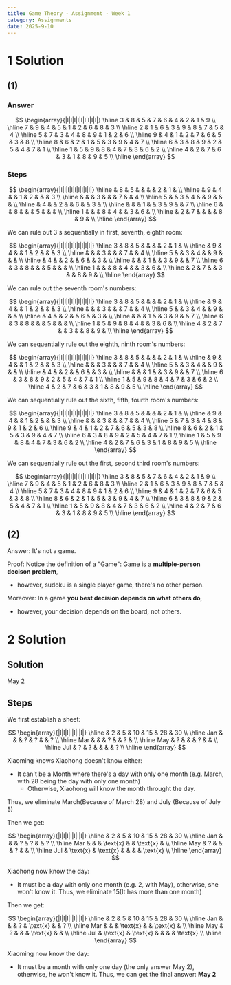 ```yaml
---
title: Game Theory - Assignment - Week 1
category: Assignments
date: 2025-9-10 
---
```


# 1 Solution 

## (1)

### Answer

$$
\begin{array}{|l|l|l|l|l|l|l|l|l|}
\hline 3 & 8 & 5 & 7 & 6 & 4 & 2 & 1 & 9 \\
\hline 7 & 9 & 4 & 5 & 1 & 2 & 6 & 8 & 3 \\
\hline 2 & 1 & 6 & 3 & 9 & 8 & 7 & 5 & 4 \\
\hline 5 & 7 & 3 & 4 & 8 & 9 & 1 & 2 & 6 \\
\hline 9 & 4 & 1 & 2 & 7 & 6 & 5 & 3 & 8 \\
\hline 8 & 6 & 2 & 1 & 5 & 3 & 9 & 4 & 7 \\
\hline 6 & 3 & 8 & 9 & 2 & 5 & 4 & 7 & 1 \\
\hline 1 & 5 & 9 & 8 & 4 & 7 & 3 & 6 & 2 \\
\hline 4 & 2 & 7 & 6 & 3 & 1 & 8 & 9 & 5 \\
\hline
\end{array}
$$

### Steps

$$
\begin{array}{|l|l|l|l|l|l|l|l|l|}
\hline & 8 & 5 & & & & 2 & 1 & \\
\hline & 9 & 4 & & 1 & 2 & & & 3 \\
\hline & & & 3 & & & 7 & & 4 \\
\hline 5 & & 3 & 4 & & 9 & & & \\
\hline & 4 & & 2 & & 6 & & 3 & \\
\hline & & & 1 & & 3 & 9 & & 7 \\
\hline 6 & & 8 & & & 5 & & & \\
\hline 1 & & & 8 & 4 & & 3 & 6 & \\
\hline & 2 & 7 & & & & 8 & 9 & \\
\hline
\end{array}
$$

We can rule out 3's sequentially in first, seventh, eighth room: 

$$
\begin{array}{|l|l|l|l|l|l|l|l|l|}
\hline 3 & 8 & 5 & & & & 2 & 1 & \\
\hline & 9 & 4 & & 1 & 2 & & & 3 \\
\hline & & & 3 & & & 7 & & 4 \\
\hline 5 & & 3 & 4 & & 9 & & & \\
\hline & 4 & & 2 & & 6 & & 3 & \\
\hline & & & 1 & & 3 & 9 & & 7 \\
\hline 6 & 3 & 8 & & & 5 & & & \\
\hline 1 & & & 8 & 4 & & 3 & 6 & \\
\hline & 2 & 7 & & 3 & & 8 & 9 & \\
\hline
\end{array}
$$

We can rule out the seventh room's numbers:


$$
\begin{array}{|l|l|l|l|l|l|l|l|l|}
\hline 3 & 8 & 5 & & & & 2 & 1 & \\
\hline & 9 & 4 & & 1 & 2 & & & 3 \\
\hline & & & 3 & & & 7 & & 4 \\
\hline 5 & & 3 & 4 & & 9 & & & \\
\hline & 4 & & 2 & & 6 & & 3 & \\
\hline & & & 1 & & 3 & 9 & & 7 \\
\hline 6 & 3 & 8 & & & 5 & & & \\
\hline 1 & 5 & 9 & 8 & 4 & & 3 & 6 & \\
\hline 4 & 2 & 7 & & 3 & & 8 & 9 & \\
\hline
\end{array}
$$

We can sequentially rule out the eighth, ninth room's numbers:

$$
\begin{array}{|l|l|l|l|l|l|l|l|l|}
\hline 3 & 8 & 5 & & & & 2 & 1 & \\
\hline & 9 & 4 & & 1 & 2 & & & 3 \\
\hline & & & 3 & & & 7 & & 4 \\
\hline 5 & & 3 & 4 & & 9 & & & \\
\hline & 4 & & 2 & & 6 & & 3 & \\
\hline & & & 1 & & 3 & 9 & & 7 \\
\hline 6 & 3 & 8 & 9 & 2 & 5 & 4 & 7 & 1 \\
\hline 1 & 5 & 9 & 8 & 4 & 7 & 3 & 6 & 2 \\
\hline 4 & 2 & 7 & 6 & 3 & 1 & 8 & 9 & 5 \\
\hline
\end{array}
$$

We can sequentially rule out the sixth, fifth, fourth room's numbers:

$$
\begin{array}{|l|l|l|l|l|l|l|l|l|}
\hline 3 & 8 & 5 & & & & 2 & 1 & \\
\hline & 9 & 4 & & 1 & 2 & & & 3 \\
\hline & & & 3 & & & 7 & & 4 \\
\hline 5 & 7 & 3 & 4 & 8 & 9 & 1 & 2 & 6 \\
\hline 9 & 4 & 1 & 2 & 7 & 6 & 5 & 3 & 8 \\
\hline 8 & 6 & 2 & 1 & 5 & 3 & 9 & 4 & 7 \\
\hline 6 & 3 & 8 & 9 & 2 & 5 & 4 & 7 & 1 \\
\hline 1 & 5 & 9 & 8 & 4 & 7 & 3 & 6 & 2 \\
\hline 4 & 2 & 7 & 6 & 3 & 1 & 8 & 9 & 5 \\
\hline
\end{array}
$$

We can sequentially rule out the first, second third room's numbers:

$$
\begin{array}{|l|l|l|l|l|l|l|l|l|}
\hline 3 & 8 & 5 & 7 & 6 & 4 & 2 & 1 & 9 \\
\hline 7 & 9 & 4 & 5 & 1 & 2 & 6 & 8 & 3 \\
\hline 2 & 1 & 6 & 3 & 9 & 8 & 7 & 5 & 4 \\
\hline 5 & 7 & 3 & 4 & 8 & 9 & 1 & 2 & 6 \\
\hline 9 & 4 & 1 & 2 & 7 & 6 & 5 & 3 & 8 \\
\hline 8 & 6 & 2 & 1 & 5 & 3 & 9 & 4 & 7 \\
\hline 6 & 3 & 8 & 9 & 2 & 5 & 4 & 7 & 1 \\
\hline 1 & 5 & 9 & 8 & 4 & 7 & 3 & 6 & 2 \\
\hline 4 & 2 & 7 & 6 & 3 & 1 & 8 & 9 & 5 \\
\hline
\end{array}
$$

## (2)

Answer: It's not a game.

Proof: Notice the definition of a "Game": Game is a **multiple-person decison problem**,
- however, sudoku is a single player game, there's no other person.

Moreover: In a game **you best decision depends on what others do**,
- however, your decision depends on the board, not others.

# 2 Solution 

## Solution

May 2

## Steps

We first establish a sheet:

$$
\begin{array}{|l|l|l|l|l|l|l|}
\hline & 2 & 5 & 10 & 15 & 28 & 30 \\
\hline Jan & & & ? & ? & & ? \\
\hline Mar & & & ? & & ? & \\
\hline May & ? & & & ? & & \\
\hline Jul & ? & ? & & & & ? \\
\hline
\end{array}
$$

Xiaoming knows Xiaohong doesn't know either:
- It can't be a Month where there's a day with only one month (e.g. March, with 28 being the day with only one month)
  - Otherwise, Xiaohong will know the month throught the day.

Thus, we eliminate March(Because of March 28) and July (Because of July 5)

Then we get:


$$
\begin{array}{|l|l|l|l|l|l|l|}
\hline & 2 & 5 & 10 & 15 & 28 & 30 \\
\hline Jan & & & ? & ? & & ? \\
\hline Mar & & & \text{x} & & \text{x} & \\
\hline May & ? & & & ? & & \\
\hline Jul & \text{x} & \text{x} & & & & \text{x} \\
\hline
\end{array}
$$

Xiaohong now know the day:
- It must be a day with only one month (e.g. 2, with May), otherwise, she won't know it.
Thus, we eliminate 15(It has more than one month)

Then we get:


$$
\begin{array}{|l|l|l|l|l|l|l|}
\hline & 2 & 5 & 10 & 15 & 28 & 30 \\
\hline Jan & & & ? & \text{x} & & ? \\
\hline Mar & & & \text{x} & & \text{x} & \\
\hline May & ? & & & \text{x} & & \\
\hline Jul & \text{x} & \text{x} & & & & \text{x} \\
\hline
\end{array}
$$

Xiaoming now know the day:
- It must be a month with only one day (the only answer May 2), otherwise, he won't know it.
Thus, we can get the final answer: **May 2**



